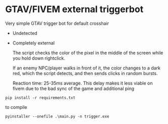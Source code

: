 # GTAV/FIVEM external triggerbot

Very simple GTAV trigger bot for default crosshair
- Undetected
- Completely external

  The script checks the color of the pixel in the middle of the screen while you hold down rightclick.

  If an enemy NPC/player walks in front of it, the color changes to a dark red, which the script detects, and then sends clicks in random bursts.

  Reaction time: 25-35ms average.  This delay makes it less viable on fivem due to the bad sync of the game and additional ping

```
pip install -r requirements.txt
```

to compile
```
pyinstaller --onefile .\main.py -n trigger.exe
```